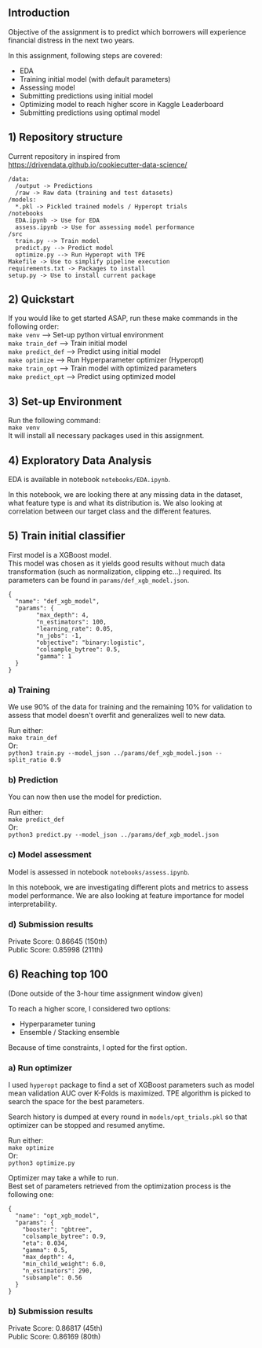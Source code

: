 

## Introduction

Objective of the assignment is to predict which borrowers will experience financial distress in the next two years.

In this assignment, following steps are covered:

 - EDA
 - Training initial model (with default parameters)
 - Assessing model
 - Submitting predictions using initial model
 - Optimizing model to reach higher score in Kaggle Leaderboard
 - Submitting predictions using optimal model

## 1) Repository structure

Current repository in inspired from https://drivendata.github.io/cookiecutter-data-science/
```
/data:
  /output -> Predictions
  /raw -> Raw data (training and test datasets)
/models:
  *.pkl -> Pickled trained models / Hyperopt trials
/notebooks
  EDA.ipynb -> Use for EDA
  assess.ipynb -> Use for assessing model performance
/src
  train.py --> Train model
  predict.py --> Predict model
  optimize.py --> Run Hyperopt with TPE
Makefile -> Use to simplify pipeline execution
requirements.txt -> Packages to install
setup.py -> Use to install current package
```

## 2) Quickstart

If you would like to get started ASAP, run these make commands in the following order:<br/>
```make venv``` --> Set-up python virtual environment<br/>
```make train_def``` --> Train initial model<br/>
```make predict_def``` --> Predict using initial model <br/>
```make optimize``` --> Run Hyperparameter optimizer (Hyperopt)<br/>
```make train_opt``` --> Train model with optimized parameters<br/>
```make predict_opt``` --> Predict using optimized model

## 3) Set-up Environment

Run the following command:<br/>
```make venv```<br/>
It will install all necessary packages used in this assignment.

## 4) Exploratory Data Analysis

EDA is available in notebook ```notebooks/EDA.ipynb```.<br/>

In this notebook, we are looking there at any missing data in the dataset, what feature type is and what its distribution is. We also looking at correlation between our target class and the different features.

## 5) Train initial classifier

First model is a XGBoost model. <br/>
This model was chosen as it yields good results without much data transformation (such as normalization, clipping etc...) required. Its parameters can be found in ```params/def_xgb_model.json```. <br/>


```
{
  "name": "def_xgb_model",
  "params": {
	    "max_depth": 4,
	    "n_estimators": 100,
	    "learning_rate": 0.05,
	    "n_jobs": -1,
	    "objective": "binary:logistic",
	    "colsample_bytree": 0.5,
	    "gamma": 1
  }
}
```

### a) Training

We use 90% of the data for training and the remaining 10% for validation to assess that model doesn't overfit and generalizes well to new data.

Run either:<br/>
```make train_def```<br/>
Or:<br/>
```python3 train.py --model_json ../params/def_xgb_model.json --split_ratio 0.9```

### b) Prediction

You can now then use the model for prediction.<br/>

Run either:<br/>
```make predict_def```<br/>
Or:<br/>
```python3 predict.py --model_json ../params/def_xgb_model.json```

### c) Model assessment

Model is assessed in notebook ```notebooks/assess.ipynb```.<br/>

In this notebook, we are investigating different plots and metrics to assess model performance. We are also looking at feature importance for model interpretability.

### d) Submission results

Private Score: 0.86645 (150th)<br/>
Public Score: 0.85998 (211th)

## 6) Reaching top 100

(Done outside of the 3-hour time assignment window given)<br/>

To reach a higher score, I considered two options:<br/>

 - Hyperparameter tuning<br/>
 - Ensemble / Stacking ensemble<br/>

Because of time constraints, I opted for the first option.

### a) Run optimizer

I used ```hyperopt``` package to find a set of XGBoost parameters such as model mean validation AUC over K-Folds is maximized.
TPE algorithm is picked to search the space for the best parameters.<br/>

Search history is dumped at every round in ```models/opt_trials.pkl``` so that optimizer can be stopped and resumed  anytime.

Run either:<br/>
```make optimize```<br/>
Or:<br/>
```python3 optimize.py```<br/>

Optimizer may take a while to run.<br/>
Best set of parameters retrieved from the optimization process is the following one:

```
{
  "name": "opt_xgb_model",
  "params": {
    "booster": "gbtree",
    "colsample_bytree": 0.9,
    "eta": 0.034,
    "gamma": 0.5,
    "max_depth": 4,
    "min_child_weight": 6.0,
    "n_estimators": 290,
    "subsample": 0.56
  }
}
```

### b) Submission results

Private Score: 0.86817 (45th)<br/>
Public Score: 0.86169 (80th)
